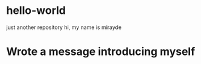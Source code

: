 # hello-world
just another repository
hi, my name is mirayde 
# Wrote a message introducing myself 

